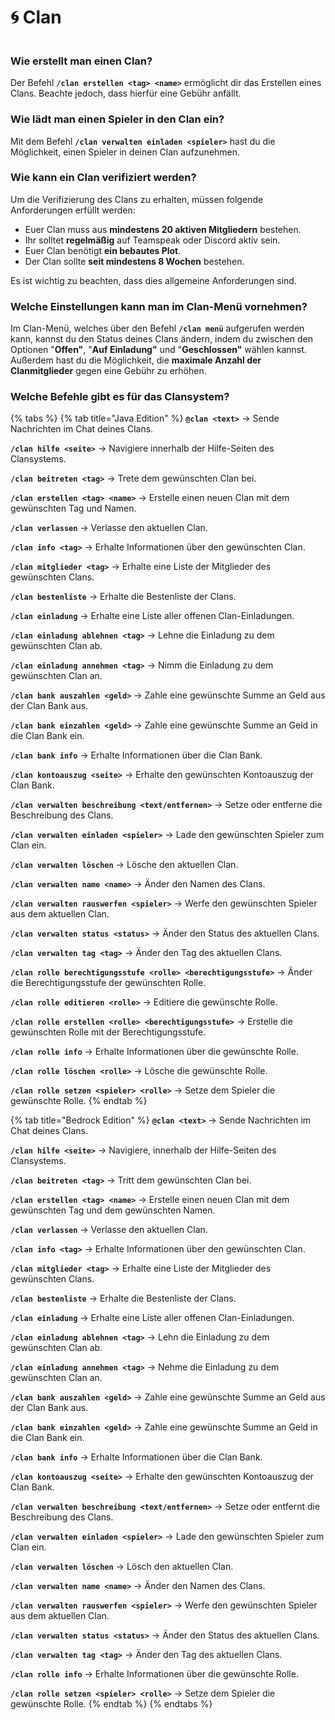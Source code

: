 # 🌀 Clan

<figure><img src="../.gitbook/assets/clan-menü.png" alt=""><figcaption></figcaption></figure>

### Wie erstellt man einen Clan?

Der Befehl **`/clan erstellen <tag> <name>`** ermöglicht dir das Erstellen eines Clans. Beachte jedoch, dass hierfür eine Gebühr anfällt.

### Wie lädt man einen Spieler in den Clan ein?

Mit dem Befehl **`/clan verwalten einladen <spieler>`** hast du die Möglichkeit, einen Spieler in deinen Clan aufzunehmen.

### Wie kann ein Clan verifiziert werden?

Um die Verifizierung des Clans zu erhalten, müssen folgende Anforderungen erfüllt werden:

* Euer Clan muss aus **mindestens 20 aktiven Mitgliedern** bestehen.
* Ihr solltet **regelmäßig** auf Teamspeak oder Discord aktiv sein.
* Euer Clan benötigt **ein bebautes Plot**.
* Der Clan sollte **seit mindestens 8 Wochen** bestehen.

Es ist wichtig zu beachten, dass dies allgemeine Anforderungen sind.

### Welche Einstellungen kann man im Clan-Menü vornehmen?

Im Clan-Menü, welches über den Befehl **`/clan menü`** aufgerufen werden kann, kannst du den Status deines Clans ändern, indem du zwischen den Optionen "**Offen"**, "**Auf Einladung"** und "**Geschlossen"** wählen kannst. Außerdem hast du die Möglichkeit, die **maximale Anzahl der Clanmitglieder** gegen eine Gebühr zu erhöhen.

### Welche Befehle gibt es für das Clansystem?

{% tabs %}
{% tab title="Java Edition" %}
**`@clan <text>`** -> Sende Nachrichten im Chat deines Clans.

**`/clan hilfe <seite>`** -> Navigiere innerhalb der Hilfe-Seiten des Clansystems.

**`/clan beitreten <tag>`** -> Trete dem gewünschten Clan bei.

**`/clan erstellen <tag> <name>`** -> Erstelle einen neuen Clan mit dem gewünschten Tag und Namen.

**`/clan verlassen`** -> Verlasse den aktuellen Clan.

**`/clan info <tag>`** -> Erhalte Informationen über den gewünschten Clan.

**`/clan mitglieder <tag>`** -> Erhalte eine Liste der Mitglieder des gewünschten Clans.

**`/clan bestenliste`** -> Erhalte die Bestenliste der Clans.

**`/clan einladung`** -> Erhalte eine Liste aller offenen Clan-Einladungen.

**`/clan einladung ablehnen <tag>`** -> Lehne die Einladung zu dem gewünschten Clan ab.

**`/clan einladung annehmen <tag>`** -> Nimm die Einladung zu dem gewünschten Clan an.

**`/clan bank auszahlen <geld>`** -> Zahle eine gewünschte Summe an Geld aus der Clan Bank aus.

**`/clan bank einzahlen <geld>`** -> Zahle eine gewünschte Summe an Geld in die Clan Bank ein.

**`/clan bank info`** -> Erhalte Informationen über die Clan Bank.

**`/clan kontoauszug <seite>`** -> Erhalte den gewünschten Kontoauszug der Clan Bank.

**`/clan verwalten beschreibung <text/entfernen>`** -> Setze oder entferne die Beschreibung des Clans.

**`/clan verwalten einladen <spieler>`** -> Lade den gewünschten Spieler zum Clan ein.

**`/clan verwalten löschen`** -> Lösche den aktuellen Clan.

**`/clan verwalten name <name>`** -> Änder den Namen des Clans.

**`/clan verwalten rauswerfen <spieler>`** -> Werfe den gewünschten Spieler aus dem aktuellen Clan.

**`/clan verwalten status <status>`** -> Änder den Status des aktuellen Clans.

**`/clan verwalten tag <tag>`** -> Änder den Tag des aktuellen Clans.

**`/clan rolle berechtigungsstufe <rolle> <berechtigungsstufe>`** -> Änder die Berechtigungsstufe der gewünschten Rolle.

**`/clan rolle editieren <rolle>`** -> Editiere die gewünschte Rolle.

**`/clan rolle erstellen <rolle> <berechtigungsstufe>`** -> Erstelle die gewünschten Rolle mit der Berechtigungsstufe.

**`/clan rolle info`** -> Erhalte Informationen über die gewünschte Rolle.

**`/clan rolle löschen <rolle>`** -> Lösche die gewünschte Rolle.

**`/clan rolle setzen <spieler> <rolle>`** -> Setze dem Spieler die gewünschte Rolle.
{% endtab %}

{% tab title="Bedrock Edition" %}
**`@clan <text>`** -> Sende Nachrichten im Chat deines Clans.

**`/clan hilfe <seite>`** -> Navigiere, innerhalb der Hilfe-Seiten des Clansystems.

**`/clan beitreten <tag>`** -> Tritt dem gewünschten Clan bei.

**`/clan erstellen <tag> <name>`** -> Erstelle einen neuen Clan mit dem gewünschten Tag und dem gewünschten Namen.

**`/clan verlassen`** -> Verlasse den aktuellen Clan.

**`/clan info <tag>`** -> Erhalte Informationen über den gewünschten Clan.

**`/clan mitglieder <tag>`** -> Erhalte eine Liste der Mitglieder des gewünschten Clans.

**`/clan bestenliste`** -> Erhalte die Bestenliste der Clans.

**`/clan einladung`** -> Erhalte eine Liste aller offenen Clan-Einladungen.

**`/clan einladung ablehnen <tag>`** -> Lehn die Einladung zu dem gewünschten Clan ab.

**`/clan einladung annehmen <tag>`** -> Nehme die Einladung zu dem gewünschten Clan an.

**`/clan bank auszahlen <geld>`** -> Zahle eine gewünschte Summe an Geld aus der Clan Bank aus.

**`/clan bank einzahlen <geld>`** -> Zahle eine gewünschte Summe an Geld in die Clan Bank ein.

**`/clan bank info`** -> Erhalte Informationen über die Clan Bank.

**`/clan kontoauszug <seite>`** -> Erhalte den gewünschten Kontoauszug der Clan Bank.

**`/clan verwalten beschreibung <text/entfernen>`** -> Setze oder entfernt die Beschreibung des Clans.

**`/clan verwalten einladen <spieler>`** -> Lade den gewünschten Spieler zum Clan ein.

**`/clan verwalten löschen`** -> Lösch den aktuellen Clan.

**`/clan verwalten name <name>`** -> Änder den Namen des Clans.

**`/clan verwalten rauswerfen <spieler>`** -> Werfe den gewünschten Spieler aus dem aktuellen Clan.

**`/clan verwalten status <status>`** -> Änder den Status des aktuellen Clans.

**`/clan verwalten tag <tag>`** -> Änder den Tag des aktuellen Clans.

**`/clan rolle info`** -> Erhalte Informationen über die gewünschte Rolle.

**`/clan rolle setzen <spieler> <rolle>`** -> Setze dem Spieler die gewünschte Rolle.
{% endtab %}
{% endtabs %}

